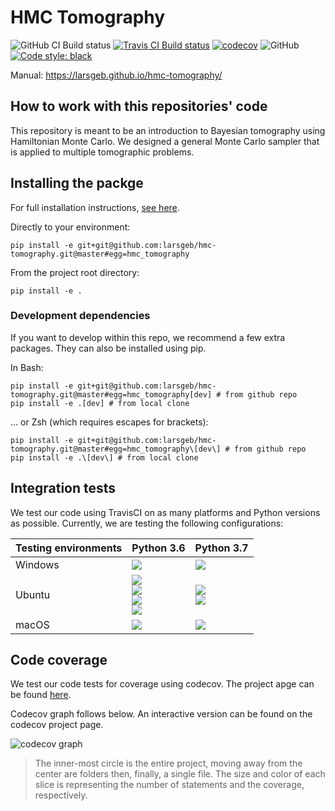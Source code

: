 # HMC Tomography

![GitHub CI Build status](https://github.com/larsgeb/hmc-tomography/workflows/Python%20application/badge.svg) [![Travis CI Build status](https://travis-ci.com/larsgeb/hmc-tomography.svg?token=G43u7wF834znRn3jm2mR&branch=master)](https://travis-ci.com/larsgeb/hmc-tomography) [![codecov](https://codecov.io/gh/larsgeb/hmc-tomography/branch/master/graph/badge.svg?token=6svV9YDRhd)](https://codecov.io/gh/larsgeb/hmc-tomography) ![GitHub](https://img.shields.io/github/license/larsgeb/hmc-tomography) [![Code style: black](https://img.shields.io/badge/code%20style-black-000000.svg)](https://github.com/psf/black)

Manual:
https://larsgeb.github.io/hmc-tomography/

## How to work with this repositories' code

This repository is meant to be an introduction to Bayesian tomography using Hamiltonian Monte Carlo. We designed a general Monte Carlo sampler that is applied to multiple tomographic problems.

## Installing the packge

For full installation instructions, [see here](https://larsgeb.github.io/hmc-tomography/setup.html).

Directly to your environment:

```
pip install -e git+git@github.com:larsgeb/hmc-tomography.git@master#egg=hmc_tomography
```

From the project root directory:

```
pip install -e .
```

### Development dependencies

If you want to develop within this repo, we recommend a few extra packages. They can also be installed using pip.

In Bash:
```
pip install -e git+git@github.com:larsgeb/hmc-tomography.git@master#egg=hmc_tomography[dev] # from github repo
pip install -e .[dev] # from local clone
```

... or Zsh (which requires escapes for brackets):

```
pip install -e git+git@github.com:larsgeb/hmc-tomography.git@master#egg=hmc_tomography\[dev\] # from github repo
pip install -e .\[dev\] # from local clone
```

## Integration tests

We test our code using TravisCI on as many platforms and Python versions as possible. Currently, we are testing the following configurations:

| Testing environments | Python 3.6                      | Python 3.7     |
|----------------------|---------------------------------|----------------|
| Windows              | ![](https://badges.herokuapp.com/travis.com/larsgeb/hmc-tomography?branch=master&env=OS_PY=windows36&label=Windows%20-%20Python%203.6)                            | ![](https://badges.herokuapp.com/travis.com/larsgeb/hmc-tomography?branch=master&env=OS_PY=windows37&label=Windows%20-%20Python%203.7)           |
| Ubuntu               | ![](https://badges.herokuapp.com/travis.com/larsgeb/hmc-tomography?branch=master&env=OS_PY=bionic36&label=Bionic%20-%20Python%203.6) <br> ![](https://badges.herokuapp.com/travis.com/larsgeb/hmc-tomography?branch=master&env=OS_PY=xenial36&label=Xenial%20-%20Python%203.6) <br> ![](https://badges.herokuapp.com/travis.com/larsgeb/hmc-tomography?branch=master&env=OS_PY=trusty36&label=Trusty%20-%20Python%203.6) <br> ![](https://badges.herokuapp.com/travis.com/larsgeb/hmc-tomography?branch=master&env=OS_PY=precise36&label=Precise%20-%20Python%203.6)  | ![](https://badges.herokuapp.com/travis.com/larsgeb/hmc-tomography?branch=master&env=OS_PY=bionic37&label=Bionic%20-%20Python%203.7) <br> ![](https://badges.herokuapp.com/travis.com/larsgeb/hmc-tomography?branch=master&env=OS_PY=xenial37&label=Xenial%20-%20Python%203.7) |
| macOS                | ![](https://badges.herokuapp.com/travis.com/larsgeb/hmc-tomography?branch=master&env=OS_PY=osx36&label=macOS%20-%20xcode9.4%20-%20Python%203.6)                        | ![](https://badges.herokuapp.com/travis.com/larsgeb/hmc-tomography?branch=master&env=OS_PY=osx37&label=macOS%20-%20xcode10.2%20-%20Python%203.7)      |

## Code coverage

We test our code tests for coverage using codecov. The project apge can be found [here](https://codecov.io/gh/larsgeb/hmc-tomography).

Codecov graph follows below. An interactive version can be found on the codecov project page.

![codecov graph](https://codecov.io/gh/larsgeb/hmc-tomography/graphs/sunburst.svg?token=6svV9YDRhd)

> The inner-most circle is the entire project, moving away from the center are folders then, finally, a single file. The size and color of each slice is representing the number of statements and the coverage, respectively. 
